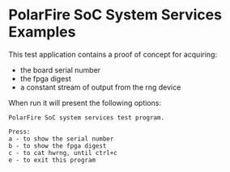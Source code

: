 # PolarFire SoC System Services Examples

This test application contains a proof of concept for acquiring:   
- the board serial number
- the fpga digest
- a constant stream of output from the rng device

When run it will present the following options:

```
PolarFire SoC system services test program.

Press:
a - to show the serial number
b - to show the fpga digest
c - to cat hwrng, until ctrl+c
e - to exit this program
```

